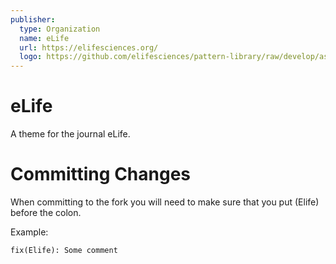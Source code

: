 ```yaml
---
publisher:
  type: Organization
  name: eLife
  url: https://elifesciences.org/
  logo: https://github.com/elifesciences/pattern-library/raw/develop/assets/img/patterns/organisms/elife-logo-full-1x.png
---
```


# eLife

A theme for the journal eLife.

# Committing Changes

When committing to the fork you will need to make sure that you put (Elife) before the colon.

Example:

`fix(Elife): Some comment`
